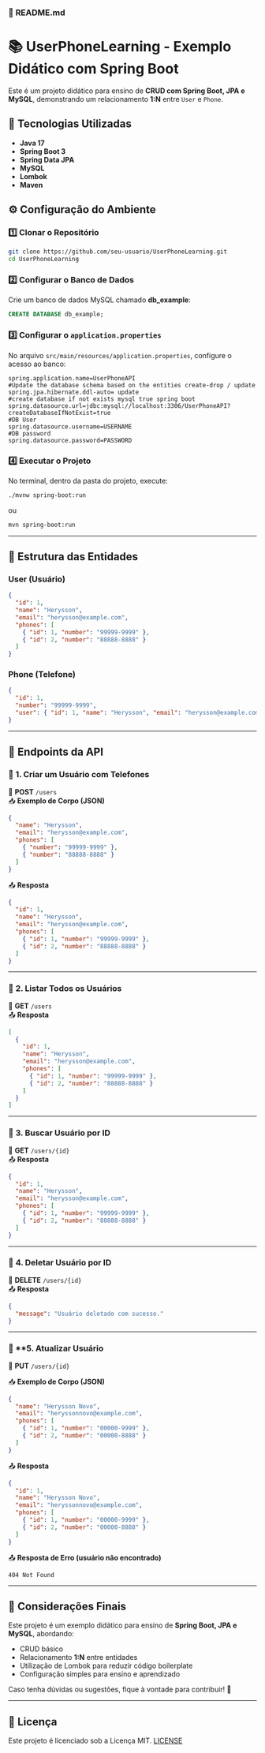 

### 📌 **README.md**

# 📚 UserPhoneLearning - Exemplo Didático com Spring Boot

Este é um projeto didático para ensino de **CRUD com Spring Boot, JPA e MySQL**, demonstrando um relacionamento **1:N** entre `User` e `Phone`.

## 🚀 Tecnologias Utilizadas
- **Java 17**  
- **Spring Boot 3**  
- **Spring Data JPA**  
- **MySQL**  
- **Lombok**  
- **Maven**



## ⚙️ Configuração do Ambiente

### 1️⃣ **Clonar o Repositório**
```bash
git clone https://github.com/seu-usuario/UserPhoneLearning.git
cd UserPhoneLearning
```

### 2️⃣ **Configurar o Banco de Dados**
Crie um banco de dados MySQL chamado **db_example**:
```sql
CREATE DATABASE db_example;
```

### 3️⃣ **Configurar o `application.properties`**
No arquivo `src/main/resources/application.properties`, configure o acesso ao banco:
```properties
spring.application.name=UserPhoneAPI
#Update the database schema based on the entities create-drop / update
spring.jpa.hibernate.ddl-auto= update
#create database if not exists mysql true spring boot
spring.datasource.url=jdbc:mysql://localhost:3306/UserPhoneAPI?createDatabaseIfNotExist=true
#DB User
spring.datasource.username=USERNAME
#DB password
spring.datasource.password=PASSWORD
```

### 4️⃣ **Executar o Projeto**
No terminal, dentro da pasta do projeto, execute:
```bash
./mvnw spring-boot:run
```
ou  
```bash
mvn spring-boot:run
```

---

## 📌 Estrutura das Entidades

### **User (Usuário)**
```json
{
  "id": 1,
  "name": "Herysson",
  "email": "herysson@example.com",
  "phones": [
    { "id": 1, "number": "99999-9999" },
    { "id": 2, "number": "88888-8888" }
  ]
}
```

### **Phone (Telefone)**
```json
{
  "id": 1,
  "number": "99999-9999",
  "user": { "id": 1, "name": "Herysson", "email": "herysson@example.com" }
}
```

---

## 📢 Endpoints da API

### 🔹 **1. Criar um Usuário com Telefones**
📌 **POST** `/users`  
📥 **Exemplo de Corpo (JSON)**
```json
{
  "name": "Herysson",
  "email": "herysson@example.com",
  "phones": [
    { "number": "99999-9999" },
    { "number": "88888-8888" }
  ]
}
```
📤 **Resposta**
```json
{
  "id": 1,
  "name": "Herysson",
  "email": "herysson@example.com",
  "phones": [
    { "id": 1, "number": "99999-9999" },
    { "id": 2, "number": "88888-8888" }
  ]
}
```

---

### 🔹 **2. Listar Todos os Usuários**
📌 **GET** `/users`  
📤 **Resposta**
```json
[
  {
    "id": 1,
    "name": "Herysson",
    "email": "herysson@example.com",
    "phones": [
      { "id": 1, "number": "99999-9999" },
      { "id": 2, "number": "88888-8888" }
    ]
  }
]
```

---

### 🔹 **3. Buscar Usuário por ID**
📌 **GET** `/users/{id}`  
📤 **Resposta**
```json
{
  "id": 1,
  "name": "Herysson",
  "email": "herysson@example.com",
  "phones": [
    { "id": 1, "number": "99999-9999" },
    { "id": 2, "number": "88888-8888" }
  ]
}
```

---

### 🔹 **4. Deletar Usuário por ID**
📌 **DELETE** `/users/{id}`  
📤 **Resposta**
```json
{
  "message": "Usuário deletado com sucesso."
}
```

---


### 🔹 **5. Atualizar Usuário 

📌 **PUT** `/users/{id}`

📥 **Exemplo de Corpo (JSON)**

```json
{
  "name": "Herysson Novo",
  "email": "heryssonnovo@example.com",
  "phones": [
    { "id": 1, "number": "00000-9999" },
    { "id": 2, "number": "00000-8888" }
  ]
}
```
📤 **Resposta**

```json
{
  "id": 1,
  "name": "Herysson Novo",
  "email": "heryssonnovo@example.com",
  "phones": [
    { "id": 1, "number": "00000-9999" },
    { "id": 2, "number": "00000-8888" }
  ]
}
```

📤 **Resposta de Erro (usuário não encontrado)**

```http
404 Not Found
```

---

## 📝 Considerações Finais
Este projeto é um exemplo didático para ensino de **Spring Boot, JPA e MySQL**, abordando:
- CRUD básico
- Relacionamento **1:N** entre entidades
- Utilização de Lombok para reduzir código boilerplate
- Configuração simples para ensino e aprendizado

Caso tenha dúvidas ou sugestões, fique à vontade para contribuir! 🚀

---

## 📜 Licença

Este projeto é licenciado sob a Licença MIT. [LICENSE](LICENSE) 

